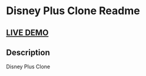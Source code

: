 # Disney Plus Clone Readme

## <a href="https://disney-clone-d1e27.firebaseapp.com" target="_blank">LIVE DEMO</a>

## Description
Disney Plus Clone
